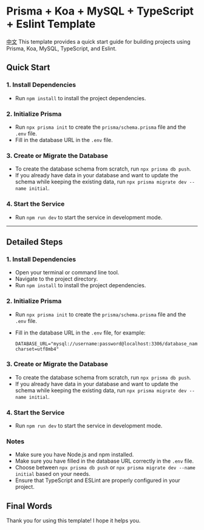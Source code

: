 # Prisma + Koa + MySQL + TypeScript + Eslint Template

[中文](https://github.com/Bayn-Web/prisma_template/blob/main/Readme.md)
This template provides a quick start guide for building projects using Prisma, Koa, MySQL, TypeScript, and Eslint.

## Quick Start

### 1. Install Dependencies

- Run `npm install` to install the project dependencies.

### 2. Initialize Prisma

- Run `npx prisma init` to create the `prisma/schema.prisma` file and the `.env` file.
- Fill in the database URL in the `.env` file.

### 3. Create or Migrate the Database

- To create the database schema from scratch, run `npx prisma db push`.
- If you already have data in your database and want to update the schema while keeping the existing data, run `npx prisma migrate dev --name initial`.

### 4. Start the Service

- Run `npm run dev` to start the service in development mode.

---

## Detailed Steps

### 1. Install Dependencies

- Open your terminal or command line tool.
- Navigate to the project directory.
- Run `npm install` to install the project dependencies.

### 2. Initialize Prisma

- Run `npx prisma init` to create the `prisma/schema.prisma` file and the `.env` file.
- Fill in the database URL in the `.env` file, for example:

  ```plaintext
  DATABASE_URL="mysql://username:password@localhost:3306/database_name?charset=utf8mb4"
  ```
  
###  3. Create or Migrate the Database

 - To create the database schema from scratch, run `npx prisma db push`.
 - If you already have data in your database and want to update the schema while keeping the existing data, run `npx prisma migrate dev --name initial`.

 ### 4. Start the Service
 - Run `npm run dev` to start the service in development mode.

 ### Notes
 - Make sure you have Node.js and npm installed.
 - Make sure you have filled in the database URL correctly in the `.env` file.
 - Choose between `npx prisma db push` or `npx prisma migrate dev --name initial` based on your needs.
 - Ensure that TypeScript and ESLint are properly configured in your project.

 ## Final Words
 Thank you for using this template! I hope it helps you.
